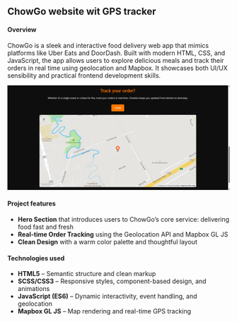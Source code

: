 
## ChowGo website wit GPS tracker

#### Overview
<p>ChowGo is a sleek and interactive food delivery web app that mimics platforms like Uber Eats and DoorDash. Built with modern HTML, CSS, and JavaScript, the app allows users to explore delicious meals and track their orders in real time using geolocation and Mapbox. It showcases both UI/UX sensibility and practical frontend development skills.<p>

![Chow-go sneakpeek](./assets/img/chowgo-screenshot.png)

#### Project features 
- **Hero Section** that introduces users to ChowGo’s core service: delivering food fast and fresh
- **Real-time Order Tracking** using the Geolocation API and Mapbox GL JS
- **Clean Design** with a warm color palette and thoughtful layout


#### Technologies used 
- **HTML5** – Semantic structure and clean markup
- **SCSS/CSS3** – Responsive styles, component-based design, and animations
- **JavaScript (ES6)** – Dynamic interactivity, event handling, and geolocation
- **Mapbox GL JS** – Map rendering and real-time GPS tracking